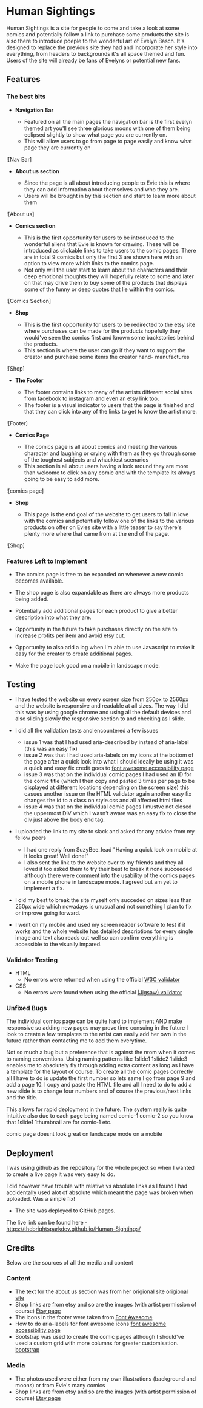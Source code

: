 # Human Sightings

Human Sightings is a site for people to come and take a look at some comics and potentially follow a link to purchase some products
the site is also there to introduce poeple to the wonderful art of Evelyn Basch. It's designed to replace the previous site they had
and incorporate her style into everything, from headers to backgrounds it's all space themed and fun. Users of the site will already be fans of Evelyns or potential new fans.

## Features 

### The best bits

- __Navigation Bar__

  - Featured on all the main pages the navigation bar is the first evelyn themed art you'll see three glorious moons with one of them being eclipsed slightly to show what page you are currently on.
  - This will allow users to go from page to page easily and know what page they are currently on

![Nav Bar]

- __About us section__

  -  Since the page is all about introducing people to Evie this is where they can add information about themselves and who they are.
  -  Users will be brought in by this section and start to learn more about them 

![About us]

- __Comics section__

  - This is the first opportunity for users to be introduced to the wonderful aliens that Evie is known for drawing. These will be introduced as clickable links to take users to the comic pages. There are in total 9 comics but only the first 3 are shown here with an option to view more which links to the comics page. 
  - Not only will the user start to learn about the characters and their deep emotional thoughts they will hopefully relate to some and later on that may drive them to buy some of the products that displays some of the funny or deep quotes that lie within the comics. 

![Comics Section]

- __Shop__

  - This is the first opportunity for users to be redirected to the etsy site where purchases can be made for the products hopefully they would've seen the comics first and known some backstories behind the products.
  - This section is where the user can go if they want to support the creator and purchase some items the creator hand- manufactures 

![Shop]

- __The Footer__ 

  - The footer contains links to many of the artists different social sites from facebook to instagram and even an etsy link too. 
  - The footer is a visual indicator to users that the page is finished and that they can click into any of the links to get to know the artist more.

![Footer]

- __Comics Page__

  - The comics page is all about comics and meeting the various character and laughing or crying with them as they go through some of the
  toughest subjects and whackiest scenarios
  - This section is all about users having a look around they are more than welcome to click on any comic and with the template its always going to be easy to add more. 

![comics page]

- __Shop__

  - This page is the end goal of the website to get users to fall in love with the comics and potentially follow one of the links to the 
  various products on offer on Evies site with a little teaser to say there's plenty more where that came from at the end of the page. 

![Shop]


### Features Left to Implement

- The comics page is free to be expanded on whenever a new comic becomes available.

- The shop page is also expandable as there are always more products being added.

- Potentially add additional pages for each product to give a better description into what they are.

- Opportunity in the future to take purchases directly on the site to increase profits per item and avoid etsy cut.

- Opportunity to also add a log when I'm able to use Javascript to make it easy for the creator to create additional pages.

- Make the page look good on a mobile in landscape mode.

## Testing 

- I have tested the website on every screen size from 250px to 2560px and the website is responsive and readable at all sizes. The way I did this was by using google chrome and using all the default devices and also sliding slowly the responsive section to and checking as I slide. 

- I did all the validation tests and encountered a few issues
  - issue 1 was that I had used aria-described by instead of aria-label (this was an easy fix)
  - issue 2 was that I had used aria-labels on my icons at the bottom of the page after a quick look into what I should ideally be using it was a quick and easy fix credit goes to [font awesome accessibility page](https://fontawesome.com/v4.7/accessibility/)
  - issue 3 was that on the individual comic pages I had used an ID for the comic title (which I then copy and pasted 3 times per page to be displayed at different locations depending on the screen size) this casues another issue on the HTML validator again another easy fix changes the id to a class on style.css and all affected html files
  - issue 4 was that on the individual comic pages I mustve not closed the uppermost DIV which I wasn't aware was an easy fix to close the div just above the body end tag.

- I uploaded the link to my site to slack and asked for any advice from my fellow peers 
  - I had one reply from SuzyBee_lead "Having a quick look on mobile at it looks great! Well done!"
  - I also sent the link to the website over to my friends and they all loved it too asked them to try their best to break it none succeeded
  although there were comment into the usability of the comics pages on a mobile phone in landscape mode. I agreed but am yet to implement a fix.

- I did my best to break the site myself only succeded on sizes less than 250px wide which nowadays is unusual and not something I plan to fix or improve going forward.

- I went on my mobile and used my screen reader software to test if it works and the whole website has detailed descriptions for every single image and text also reads out well so can confirm everything is accessible to the visually impared. 

### Validator Testing 

- HTML
  - No errors were returned when using the official [W3C validator](https://validator.w3.org/nu/?doc=https%3A%2F%2Fcode-institute-org.github.io%2Flove-running-2.0%2Findex.html)
- CSS
  - No errors were found when using the official [(Jigsaw) validator](https://jigsaw.w3.org/css-validator/validator?uri=https%3A%2F%2Fvalidator.w3.org%2Fnu%2F%3Fdoc%3Dhttps%253A%252F%252Fcode-institute-org.github.io%252Flove-running-2.0%252Findex.html&profile=css3svg&usermedium=all&warning=1&vextwarning=&lang=en#css)

### Unfixed Bugs

The individual comics page can be quite hard to implement AND make responsive so adding new pages may prove time consuing in the future I look to create a few templates to the artist can easily add her own in the future rather than contacting me to add them everytime. 

Not so much a bug but a preference that is against the nrom when it comes to naming conventions. Using naming patterns like 1slide1 1slide2 1slide3 enables me to absolutely fly through adding extra content as long as I have a template for the layout of course. To create all the comic pages correctly all I have to do is update the first number so lets same I go from page 9 and add a page 10. I copy and paste the HTML file and all I need to do to add a new slide is to change four numbers and of course the previous/next links and the title.

This allows for rapid deployment in the future. The system really is quite intuitive also due to each page being named comic-1 comic-2 so you know that 1slide1 1thumbnail are for comic-1 etc. 

comic page doesnt look great on landscape mode on a mobile 

## Deployment

I was using github as the repository for the whole project so when I wanted to create a live page it was very easy to do.

I did however have trouble with relative vs absolute links as I found I had accidentally used alot of absolute which meant the page was broken when uploaded. Was a simple fix!

- The site was deployed to GitHub pages. 

The live link can be found here - https://thebrightsparkdev.github.io/Human-Sightings/


## Credits 

Below are the sources of all the media and content 

### Content 

- The text for the about us section was from her origional site [origional site](http://www.evelynbasch.co.uk/)
- Shop links are from etsy and so are the images (with artist permission of course) [Etsy page](https://www.etsy.com/uk/shop/HumanSightings)
- The icons in the footer were taken from [Font Awesome](https://fontawesome.com/)
- How to do aria-labels for font awesome icons [font awesome accessibility page](https://fontawesome.com/v4.7/accessibility/)
- Bootstrap was used to create the comic pages although I should've used a custom grid with more columns for greater customisation. [bootstrap](https://getbootstrap.com/)

### Media

- The photos used were either from my own illustrations (background and moons) or from Evie's many comics
- Shop links are from etsy and so are the images (with artist permission of course) [Etsy page](https://www.etsy.com/uk/shop/HumanSightings)
 